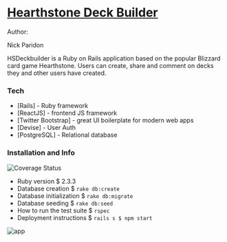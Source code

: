# [Hearthstone Deck Builder](https://HSDeckbuilder.herokuapp.com)

Author:

Nick Paridon

HSDeckbuilder is a Ruby on Rails application based on the popular Blizzard card game Hearthstone. Users can create, share and comment on decks they and other users have created.




### Tech


* [Rails] - Ruby framework
* [ReactJS] - frontend JS framework
* [Twitter Bootstrap] - great UI boilerplate for modern web apps
* [Devise] - User Auth
* [PostgreSQL] - Relational database


### Installation and Info
![Coverage Status](https://coveralls.io/repos/picholasnaridon/hearthstone/badge.png)


* Ruby version
$ 2.3.3
* Database creation
$ ```rake db:create```
* Database initialization
$ ```rake db:migrate```
* Database seeding
$ ```rake db:seed```
* How to run the test suite
$ ```rspec```
* Deployment instructions
$ ```rails s
$ npm start```


![app](http://www.nickparidon.com/static/media/hearthstone.7e7498c6.png)



